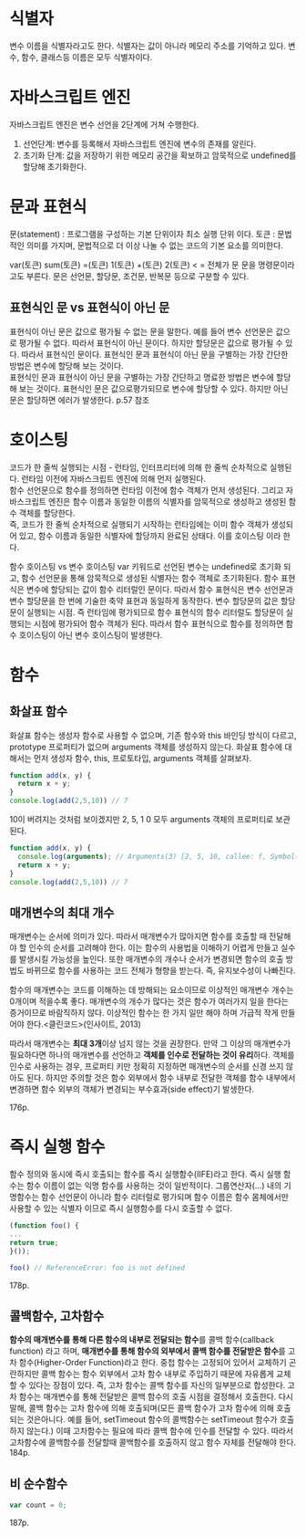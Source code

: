 # 식별자
변수 이름을 식별자라고도 한다. 식별자는 값이 아니라 메모리 주소를 기억하고 있다. 변수, 함수, 클래스등 이름은 모두 식별자이다.

# 자바스크립트 엔진
자바스크립트 엔진은 변수 선언을 2단계에 거쳐 수행한다.
1. 선언단계: 변수를 등록해서 자바스크립트 엔진에 변수의 존재를 알린다.
2. 초기화 단계: 값을 저장하기 위한 메모리 공간을 확보하고 암묵적으로 undefined를 할당해 초기화한다.

# 문과 표현식 
문(statement) : 프로그램을 구성하는 기본 단위이자 최소 실행 단위 이다.
토큰 : 문법적인 의미를 가지며, 문법적으로 더 이상 나눌 수 없는 코드의 기본 요소를 의미한다.

var(토큰) sum(토큰) =(토큰) 1(토큰) +(토큰) 2(토큰) < = 전체가 문
문을 명령문이라고도 부른다. 문은 선언문, 할당문, 조건문, 반복문 등으로 구분할 수 있다.

## 표현식인 문 vs 표현식이 아닌 문
표현식이 아닌 문은 값으로 평가될 수 없는 문을 말한다.
예를 들어 변수 선언문은 값으로 평가될 수 없다. 따라서 표현식이 아닌 문이다. 
하지만 할당문은 값으로 평가될 수 있다. 따라서 표현식인 문이다.
표현식인 문과 표현식이 아닌 문을 구별하는 가장 간단한 방법은 변수에 할당해 보는 것이다.          
표현식인 문과 표현식이 아닌 문을 구별하는 가장 간단하고 명료한 방법은 변수에 할당해 보는 것이다.
표현식인 문은 값으로평가되므로 변수에 할당할 수 있다. 하지만 아닌 문은 할당하면 에러가 발생한다.
p.57 참조 

# 호이스팅
코드가 한 줄씩 실행되는 시점 - 런타임, 인터프리터에 의해 한 줄씩 순차적으로 실행된다.
런타임 이전에 자바스크립트 엔진에 의해 먼저 실행된다.       
함수 선언문으로 함수를 정의하면 런타임 이전에 함수 객체가 먼저 생성된다. 그리고 자바스크립트 엔진은 함수 이름과 동일한 이름의 식별자를
암묵적으로 생성하고 생성된 함수 객체를 할당한다.     
즉, 코드가 한 줄씩 순차적으로 실행되기 시작하는 런타임에는 이미 함수 객체가 생성되어 있고, 함수 이름과 동일한 식별자에 할당까지 완료된 상태다.
이를 호이스팅 이라 한다.

함수 호이스팅 vs 변수 호이스팅
var 키워드로 선언된 변수는 undefined로 초기화 되고, 함수 선언문을 통해 암묵적으로 생성된 식별자는 함수 객체로 초기화된다.
함수 표현식은 변수에 할당되는 값이 함수 리터럴인 문이다. 따라서 함수 표현식은 변수 선언문과 변수 할당문을 한 번에 기술한 축약 표현과 동일하게 동작한다.
변수 할당문의 값은 할당문이 실행되는 시점. 즉 런타임에 평가되므로 함수 표현식의 함수 리터럴도 할당문이 실행되는 시점에 평가되어 함수 객체가 된다.
따라서 함수 표현식으로 함수를 정의하면 함수 호이스팅이 아닌 변수 호이스팅이 발생한다.

# 함수
## 화살표 함수
화살표 함수는 생성자 함수로 사용할 수 없으며, 기존 함수와 this 바인딩 방식이 다르고, prototype 프로퍼티가 없으며 arguments 객체를 생성하지 않는다. 화살표 함수에 대해서는 먼저 생성자 함수,
this, 프로토타입, arguments 객체를 살펴보자.

```js
function add(x, y) {
  return x + y;
}
console.log(add(2,5,10)) // 7
```
10이 버려지는 것처럼 보이겠지만 2, 5, 1 0 모두 arguments 객체의 프로퍼티로 보관된다.

```js
function add(x, y) {
  console.log(arguments); // Arguments(3) [2, 5, 10, callee: f, Symbol(Symbol.iterator): f]
  return x + y;
}
console.log(add(2,5,10)) // 7
```

## 매개변수의 최대 개수
매개변수는 순서에 의미가 있다. 따라서 매개변수가 많아지면 함수를 호출할 때 전달해야 할 인수의 순서를 고려해야 한다.
이는 함수의 사용법을 이해하기 어렵게 만들고 실수를 발생시킬 가능성을 높인다. 또한 매개변수의 개수나 순서가 변경되면 함수의 호출 방법도 바뀌므로 함수를 사용하는 코드 전체가 형향을 받는다.
즉, 유지보수성이 나빠진다.

함수의 매개변수는 코드를 이해하는 데 방해되는 요소이므로 이상적인 매개변수 개수는 0개이며 적을수록 좋다. 매개변수의 개수가 많다는 것은 함수가 여러가지 일을 한다는 증거이므로 바람직하지 않다.
이상적인 함수는 한 가지 일만 해야 하며 가급적 작게 만들어야 한다.<클린코드>(인사이트, 2013)

따라서 매개변수는 **최대 3개**이상 넘지 않는 것을 권장한다. 만약 그 이상의 매개변수가 필요하다면 하나의 매개변수를 선언하고 **객체를 인수로 전달하는 것이 유리**하다.
객체를 인수로 사용하는 경우, 프로퍼티 키만 정확히 지정하면 매개변수의 순서를 신경 쓰지 않아도 된다.
하지만 주의할 것은 함수 외부에서 함수 내부로 전달한 객체를 함수 내부에서 변경하면 함수 외부의 객체가 변경되는 부수효과(side effect)기 발생한다.

176p.

# 즉시 실행 함수
함수 정의와 동시에 즉시 호출되는 함수를 즉시 실행함수(IIFE)라고 한다.
즉시 실행 함수는 함수 이름이 없는 익명 함수를 사용하는 것이 일반적이다.
그룹연산자(...) 내의 기명함수는 함수 선언문이 아니라 함수 리터럴로 평가되며 함수 이름은 함수 몸체에서만 사용할 수 있는 식별자 이므로 즉시 실행함수를 다시 호출할 수 없다.

```javascript
(function foo() {
...
return true;
}()); 

foo() // ReferenceError: foo is not defined
```
178p.

## 콜백함수, 고차함수
**함수의 매개변수를 통해 다른 함수의 내부로 전달되는 함수**를 콜백 함수(callback function) 라고 하며, **매개변수를 통해 함수의 외부에서 콜백 함수를 전달받은 함수**를 고차 함수(Higher-Order Function)라고 한다.
중첩 함수는 고정되어 있어서 교체하기 곤란하지만 콜백 함수는 함수 외부에서 고차 함수 내부로 주입하기 때문에 자유롭게 교체할 수 있다는 장점이 있다. 즉, 고차 함수는 콜백 함수를 자신의 일부분으로 합성한다.
고차 함수는 매개변수를 통해 전달받은 콜백 함수의 호출 시점을 결정해서 호출한다. 
다시 말해, 콜백 함수는 고차 함수에 의해 호출되며(모든 콜백 함수가 고차 함수에 의해 호출 되는 것은아니다. 예를 들어, setTimeout 함수의 콜백함수는 setTimeout 함수가 호출하지 않는다.) 이때 고차함수는 필요에 따라 콜백 함수에 인수를 전달할 수 있다. 따라서 고차함수에 콜백함수를 전달할때 콜백함수를 호출하지 않고 함수 자체를 전달해야 한다.
184p.


## 비 순수함수
```javascript
var count = 0;
```
187p.

